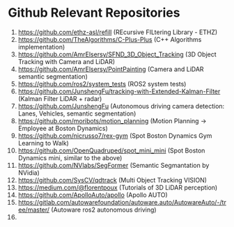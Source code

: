 # Github Relevant Repositories
1. https://github.com/ethz-asl/refill (REcursive FILtering Library - ETHZ)
2. https://github.com/TheAlgorithms/C-Plus-Plus (C++ Algorithms implementation)
3. https://github.com/AmrElsersy/SFND_3D_Object_Tracking (3D Object Tracking with Camera and LiDAR)
4. https://github.com/AmrElsersy/PointPainting (Camera and LiDAR semantic segmentation)
5. https://github.com/ros2/system_tests (ROS2 system tests)
6. https://github.com/JunshengFu/tracking-with-Extended-Kalman-Filter (Kalman Filter LiDAR + radar)
7. https://github.com/JunshengFu (Autonomous driving camera detection: Lanes, Vehicles, semantic segmentation)
8. https://github.com/moribots/motion_planning (Motion Planning -> Employee at Boston Dynamics)
9. https://github.com/nicrusso7/rex-gym (Spot Boston Dynamics Gym Learning to Walk)
10. https://github.com/OpenQuadruped/spot_mini_mini (Spot Boston Dynamics mini, similar to the above)
11. https://github.com/NVlabs/SegFormer (Semantic Segmantation by NVidia)
12. https://github.com/SysCV/qdtrack (Multi Object Tracking VISION)
13. https://medium.com/@florentpoux (Tutorials of 3D LiDAR perception)
14. https://github.com/ApolloAuto/apollo (Apollo AUTO)
15. https://gitlab.com/autowarefoundation/autoware.auto/AutowareAuto/-/tree/master/ (Autoware ros2 autonomous driving)
16. 
